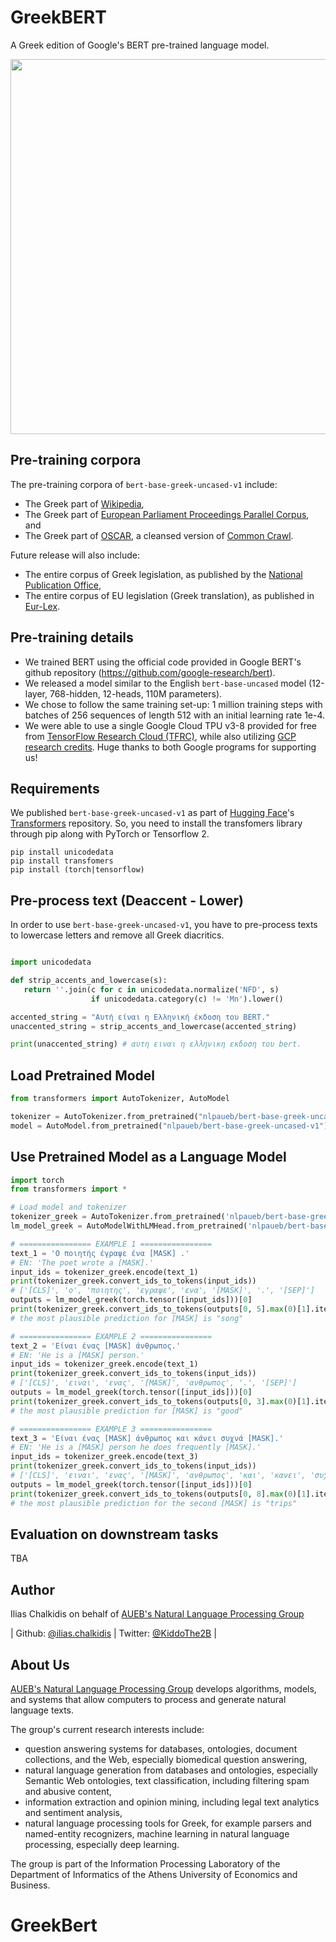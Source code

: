# GreekBERT

A Greek edition of Google's BERT pre-trained language model.

<img src="https://github.com/nlpaueb/GreekBERT/raw/master/greek-bert-logo.png" width="600"/> 


## Pre-training corpora

The pre-training corpora of `bert-base-greek-uncased-v1` include:

* The Greek part of [Wikipedia](https://el.wikipedia.org/wiki/Βικιπαίδεια:Αντίγραφα_της_βάσης_δεδομένων),
* The Greek part of [European Parliament Proceedings Parallel Corpus](https://www.statmt.org/europarl/), and
* The Greek part of [OSCAR](https://traces1.inria.fr/oscar/), a cleansed version of [Common Crawl](https://commoncrawl.org).

Future release will also include:

* The entire corpus of Greek legislation, as published by the [National Publication Office](http://www.et.gr),  
* The entire corpus of EU legislation (Greek translation), as published in [Eur-Lex](https://eur-lex.europa.eu/homepage.html?locale=en).

## Pre-training details

* We trained BERT using the official code provided in Google BERT's github repository (https://github.com/google-research/bert). 
* We released a model similar to the English `bert-base-uncased` model (12-layer, 768-hidden, 12-heads, 110M parameters).
* We chose to follow the same training set-up: 1 million training steps with batches of 256 sequences of length 512 with an initial learning rate 1e-4.
* We were able to use a single Google Cloud TPU v3-8 provided for free from [TensorFlow Research Cloud (TFRC)](https://www.tensorflow.org/tfrc), while also utilizing [GCP research credits](https://edu.google.com/programs/credits/research). Huge thanks to both Google programs for supporting us!


## Requirements

We published `bert-base-greek-uncased-v1` as part of [Hugging Face](https://huggingface.co)'s [Transformers](https://github.com/huggingface/transformers) repository. So, you need to install the transfomers library through pip along with PyTorch or Tensorflow 2.

```
pip install unicodedata
pip install transfomers
pip install (torch|tensorflow)
```

## Pre-process text (Deaccent - Lower)

In order to use `bert-base-greek-uncased-v1`, you have to pre-process texts to lowercase letters and remove all Greek diacritics.

```python

import unicodedata

def strip_accents_and_lowercase(s):
   return ''.join(c for c in unicodedata.normalize('NFD', s)
                  if unicodedata.category(c) != 'Mn').lower()

accented_string = "Αυτή είναι η Ελληνική έκδοση του BERT."
unaccented_string = strip_accents_and_lowercase(accented_string)

print(unaccented_string) # αυτη ειναι η ελληνικη εκδοση του bert.

```

## Load Pretrained Model 

```python
from transformers import AutoTokenizer, AutoModel

tokenizer = AutoTokenizer.from_pretrained("nlpaueb/bert-base-greek-uncased-v1")
model = AutoModel.from_pretrained("nlpaueb/bert-base-greek-uncased-v1")
```

## Use Pretrained Model as a Language Model

  ```python
 import torch
 from transformers import *

 # Load model and tokenizer
 tokenizer_greek = AutoTokenizer.from_pretrained('nlpaueb/bert-base-greek-uncased-v1')
 lm_model_greek = AutoModelWithLMHead.from_pretrained('nlpaueb/bert-base-greek-uncased-v1')

 # ================ EXAMPLE 1 ================
 text_1 = 'O ποιητής έγραψε ένα [MASK] .'
 # EN: 'The poet wrote a [MASK].'
 input_ids = tokenizer_greek.encode(text_1)
 print(tokenizer_greek.convert_ids_to_tokens(input_ids))
 # ['[CLS]', 'o', 'ποιητης', 'εγραψε', 'ενα', '[MASK]', '.', '[SEP]']
 outputs = lm_model_greek(torch.tensor([input_ids]))[0]
 print(tokenizer_greek.convert_ids_to_tokens(outputs[0, 5].max(0)[1].item()))
 # the most plausible prediction for [MASK] is "song"

 # ================ EXAMPLE 2 ================
 text_2 = 'Είναι ένας [MASK] άνθρωπος.'
 # EN: 'He is a [MASK] person.'
 input_ids = tokenizer_greek.encode(text_1)
 print(tokenizer_greek.convert_ids_to_tokens(input_ids))
 # ['[CLS]', 'ειναι', 'ενας', '[MASK]', 'ανθρωπος', '.', '[SEP]']
 outputs = lm_model_greek(torch.tensor([input_ids]))[0]
 print(tokenizer_greek.convert_ids_to_tokens(outputs[0, 3].max(0)[1].item()))
 # the most plausible prediction for [MASK] is "good"

 # ================ EXAMPLE 3 ================
 text_3 = 'Είναι ένας [MASK] άνθρωπος και κάνει συχνά [MASK].'
 # EN: 'He is a [MASK] person he does frequently [MASK].'
 input_ids = tokenizer_greek.encode(text_3)
 print(tokenizer_greek.convert_ids_to_tokens(input_ids))
 # ['[CLS]', 'ειναι', 'ενας', '[MASK]', 'ανθρωπος', 'και', 'κανει', 'συχνα', '[MASK]', '.', '[SEP]']
 outputs = lm_model_greek(torch.tensor([input_ids]))[0]
 print(tokenizer_greek.convert_ids_to_tokens(outputs[0, 8].max(0)[1].item()))
 # the most plausible prediction for the second [MASK] is "trips"
 ```

## Evaluation on downstream tasks

TBA

## Author

Ilias Chalkidis on behalf of [AUEB's Natural Language Processing Group](http://nlp.cs.aueb.gr)

| Github: [@ilias.chalkidis](https://github.com/seolhokim) | Twitter: [@KiddoThe2B](https://twitter.com/KiddoThe2B) |

## About Us

[AUEB's Natural Language Processing Group](http://nlp.cs.aueb.gr) develops algorithms, models, and systems that allow computers to process and generate natural language texts.

The group's current research interests include:
* question answering systems for databases, ontologies, document collections, and the Web, especially biomedical question answering,
* natural language generation from databases and ontologies, especially Semantic Web ontologies,
text classification, including filtering spam and abusive content,
* information extraction and opinion mining, including legal text analytics and sentiment analysis,
* natural language processing tools for Greek, for example parsers and named-entity recognizers,
machine learning in natural language processing, especially deep learning.

The group is part of the Information Processing Laboratory of the Department of Informatics of the Athens University of Economics and Business.
# GreekBert
